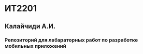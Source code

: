 # ИТ2201

## Калайчиди А.И.

### Репозиторий для лабараторных работ по разработке мобильных приложений